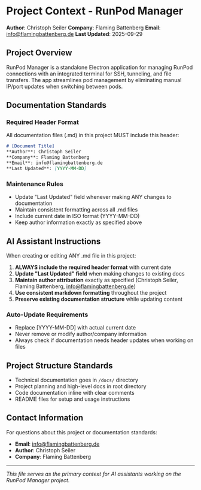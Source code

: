 # Project Context - RunPod Manager
**Author**: Christoph Seiler
**Company**: Flaming Battenberg
**Email**: info@flamingbattenberg.de
**Last Updated**: 2025-09-29

## Project Overview
RunPod Manager is a standalone Electron application for managing RunPod connections with an integrated terminal for SSH, tunneling, and file transfers. The app streamlines pod management by eliminating manual IP/port updates when switching between pods.

## Documentation Standards

### Required Header Format
All documentation files (.md) in this project MUST include this header:
```markdown
# [Document Title]
**Author**: Christoph Seiler
**Company**: Flaming Battenberg
**Email**: info@flamingbattenberg.de
**Last Updated**: [YYYY-MM-DD]
```

### Maintenance Rules
- Update "Last Updated" field whenever making ANY changes to documentation
- Maintain consistent formatting across all .md files
- Include current date in ISO format (YYYY-MM-DD)
- Keep author information exactly as specified above

## AI Assistant Instructions

When creating or editing ANY .md file in this project:

1. **ALWAYS include the required header format** with current date
2. **Update "Last Updated" field** when making changes to existing docs
3. **Maintain author attribution** exactly as specified (Christoph Seiler, Flaming Battenberg, info@flamingbattenberg.de)
4. **Use consistent markdown formatting** throughout the project
5. **Preserve existing documentation structure** while updating content

### Auto-Update Requirements
- Replace [YYYY-MM-DD] with actual current date
- Never remove or modify author/company information
- Always check if documentation needs header updates when working on files

## Project Structure Standards
- Technical documentation goes in `/docs/` directory
- Project planning and high-level docs in root directory
- Code documentation inline with clear comments
- README files for setup and usage instructions

## Contact Information
For questions about this project or documentation standards:
- **Email**: info@flamingbattenberg.de
- **Author**: Christoph Seiler
- **Company**: Flaming Battenberg

---
*This file serves as the primary context for AI assistants working on the RunPod Manager project.*